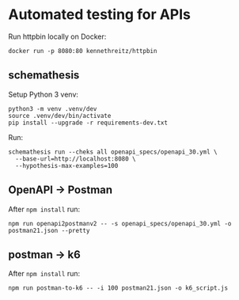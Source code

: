 # Automated testing for APIs

Run httpbin locally on Docker:

    docker run -p 8080:80 kennethreitz/httpbin


## schemathesis

Setup Python 3 venv:

    python3 -m venv .venv/dev
    source .venv/dev/bin/activate
    pip install --upgrade -r requirements-dev.txt

Run:

    schemathesis run --cheks all openapi_specs/openapi_30.yml \
      --base-url=http://localhost:8080 \
      --hypothesis-max-examples=100



## OpenAPI -> Postman

After `npm install` run:

    npm run openapi2postmanv2 -- -s openapi_specs/openapi_30.yml -o postman21.json --pretty



## postman -> k6

After `npm install` run:

    npm run postman-to-k6 -- -i 100 postman21.json -o k6_script.js

